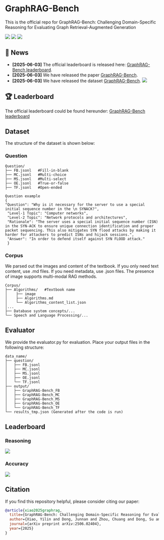 # GraphRAG-Bench
This is the official repo for GraphRAG-Bench: Challenging Domain-Specific Reasoning for Evaluating Graph Retrieval-Augmented Generation

<div align="left">
   <p>
   <a href='https://deep-polyu.github.io/RAG/'><img src='https://img.shields.io/badge/Project-Page-Green'></a>
   <a href='https://arxiv.org/abs/2506.02404'><img src='https://img.shields.io/badge/arXiv-2506.02404-b31b1b'></a>
   <a href='https://arxiv.org/abs/2506.02404'><img src='https://img.shields.io/badge/Huggingface-GraphRAGBench-blue.svg'></a>
  </p>
</div>

## 🎉 News
- **[2025-06-03]** The official leaderboard is released here: [GraphRAG-Bench leaderboard](https://deep-polyu.github.io/RAG/).
- **[2025-06-03]** We have released the paper [GraphRAG-Bench](https://arxiv.org/abs/2506.02404).
- **[2025-06-03]** We have released the dataset [GraphRAG-Bench](https://arxiv.org/abs/2506.02404).
![](doc/fig1.jpg)

## 🏆 Leaderboard
The official leaderboard could be found hereunder:
[GraphRAG-Bench leaderboard](https://deep-polyu.github.io/RAG/)

## Dataset
The structure of the dataset is shown below:

### Question
```
Question/
├── FB.jsonl   #Fill-in-blank
├── MC.jsonl   #Multi-choice
├── MS.jsonl   #Multi-select
├── OE.jsonl   #True-or-false
├── TF.jsonl   #Open-ended
```

```
Question example
{
"Question": "Why is it necessary for the server to use a special initial sequence number in the \n SYNACK?",
 "Level-1 Topic": "Computer networks", 
 "Level-2 Topic": "Network protocols and architectures", 
 "Rationale": "The server uses a special initial sequence number (ISN) in the SYN-ACK to ensure unique connection identification and proper packet sequencing. This also mitigates SYN flood attacks by making it harder for attackers to predict ISNs and hijack sessions.", 
 "Answer": "In order to defend itself against SYN FLOOD attack."
 }

```
### Corpus
We parsed out the images and content of the textbook. If you only need text content, use .md files. If you need metadata, use .json files. The presence of image supports multi-modal RAG methods.

```
Corpus/
├── Algorithms/   #Textbook name
│    ├── image
│    ├── Algorithms.md
│    └── Algorithms_content_list.json
│...
├── Database system concepts/...
└── Speech and Language Processing/...

```

## Evaluator
We provide the evaluator.py for evaluation.
Place your output files in the following structure:
```
data_name/
├── question/
│   ├── FB.jsonl
│   ├── MC.jsonl
│   ├── MS.jsonl
│   ├── OE.jsonl
│   └── TF.jsonl
├── output/
│   ├── GraphRAG-Bench_FB
│   ├── GraphRAG-Bench_MC
│   ├── GraphRAG-Bench_MS
│   ├── GraphRAG-Bench_OE
│   └── GraphRAG-Bench_TF
└── results_tmp.json (Generated after the code is run)
```

## Leaderboard
### Reasoning
![](doc/reasoning.jpg)
### Accuracy
![](doc/accuracy.jpg)
## Citation

If you find this repository helpful, please consider citing our paper:

```bibtex
@article{xiao2025graphrag,
  title={GraphRAG-Bench: Challenging Domain-Specific Reasoning for Evaluating Graph Retrieval-Augmented Generation},
  author={Xiao, Yilin and Dong, Junnan and Zhou, Chuang and Dong, Su and Zhang, Qianwen and Yin, Di and Sun, Xing and Huang, Xiao},
  journal={arXiv preprint arXiv:2506.02404},
  year={2025}
}
```

